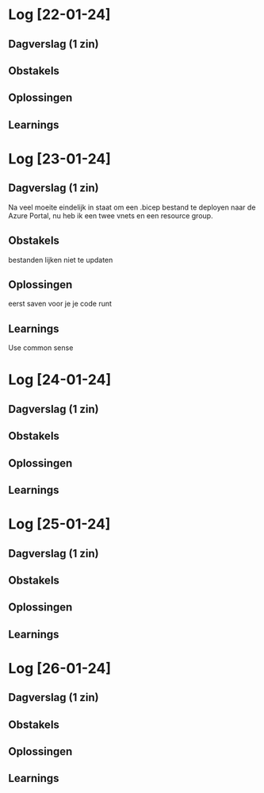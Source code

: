# Log [22-01-24]


## Dagverslag (1 zin)

## Obstakels

## Oplossingen

## Learnings


# Log [23-01-24]


## Dagverslag (1 zin)
Na veel moeite eindelijk in staat om een .bicep bestand te deployen naar de Azure Portal, nu heb ik een twee vnets en een resource group.

## Obstakels
bestanden lijken niet te updaten

## Oplossingen
eerst saven voor je je code runt

## Learnings
Use common sense


# Log [24-01-24]


## Dagverslag (1 zin)


## Obstakels


## Oplossingen




## Learnings

# Log [25-01-24]


## Dagverslag (1 zin)


## Obstakels


## Oplossingen




## Learnings

# Log [26-01-24]


## Dagverslag (1 zin)


## Obstakels


## Oplossingen


## Learnings

